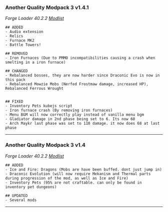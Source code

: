 ### Another Quality Modpack 3 v1.4.1


_Forge Loader 40.2.2_  _[Modlist](https://github.com/itsdinkd/AQM3/blob/master/changelogs/modlist_1.4.4.md)_

    ## ADDED
    - Audio extension
    - Relics
    - Furnace MK2
    - Battle Towers!

    ## REMOVED
    - Iron Furnaces (Due to PMMO incompatibilities causing a crash when smelting in a iron furnace)

    ## CHANGED
    - Rebalanced bosses, they are now harder since Draconic Evo is now in this pack
    - Rebalanced Mowzie Mobs (Nerfed Frostmaw damage, increased HP), Rebalanced Ferrous Wrought


    ## FIXED
    - Inventory Pets kubejs script
    - Iron furnace crash (By removing iron furnaces)
    - Menu BGM will now correctly play instead of vanilla menu bgm
    - Gladiator damage in 2nd phase being set to 6. Its now 60
    - Arch Maykr last phase was set to 110 damage. it now does 68 at last phase
---

### Another Quality Modpack 3 v1.4


_Forge Loader 40.2.2_  _[Modlist](https://github.com/itsdinkd/AQM3/blob/master/changelogs/modlist_1.4.4.md)_

    ## ADDED
    - Ice and Fire: Dragons (Mobs are have been buffed. dont just jump in)
    - Draconic Evolution (will now require Mekanism and Thermal parts during progression of the mod, as well as Ice and Fire)
    - Inventory Pets (95% are not craftable. can only be found in inventory pet dungeons)

    ## UPDATED
    - Several mods
---

